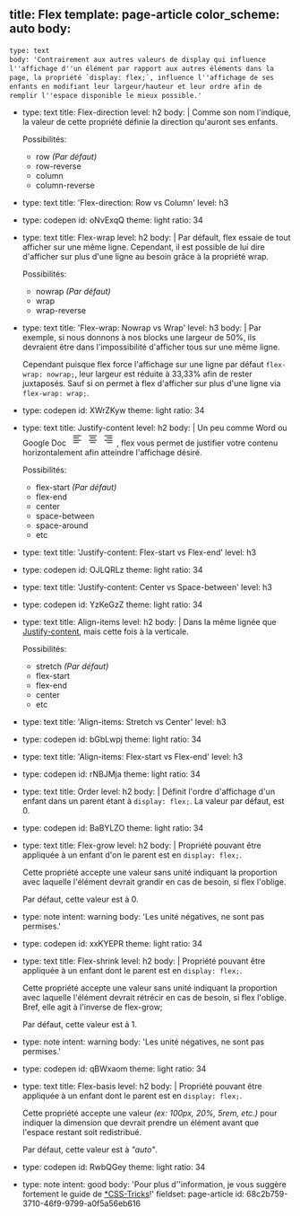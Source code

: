 title: Flex
template: page-article
color_scheme: auto
body:
  -
    type: text
    body: 'Contrairement aux autres valeurs de display qui influence l''affichage d''un élément par rapport aux autres éléments dans la page, la propriété `display: flex;`, influence l''affichage de ses enfants en modifiant leur largeur/hauteur et leur ordre afin de remplir l''espace disponible le mieux possible.'
  -
    type: text
    title: Flex-direction
    level: h2
    body: |
      Comme son nom l'indique, la valeur de cette propriété définie la direction qu'auront ses enfants. 
      
      Possibilités:
      
      - row _(Par défaut)_
      - row-reverse
      - column
      - column-reverse
  -
    type: text
    title: 'Flex-direction: Row vs Column'
    level: h3
  -
    type: codepen
    id: oNvExqQ
    theme: light
    ratio: 34
  -
    type: text
    title: Flex-wrap
    level: h2
    body: |
      Par défault, flex essaie de tout afficher sur une même ligne. Cependant, il est possible de lui dire d'afficher sur plus d'une ligne au besoin grâce à la propriété wrap.
      
      Possibilités:
      
      - nowrap _(Par défaut)_
      - wrap
      - wrap-reverse
  -
    type: text
    title: 'Flex-wrap: Nowrap vs Wrap'
    level: h3
    body: |
      Par exemple, si nous donnons à nos blocks une largeur de 50%, ils devraient être dans l'impossibilité d'afficher tous sur une même ligne. 
      
      Cependant puisque flex force l'affichage sur une ligne par défaut `flex-wrap: nowrap;`, leur largeur est réduite à 33,33% afin de rester juxtaposés. Sauf si on permet à flex d'afficher sur plus d'une ligne via `flex-wrap: wrap;`.
  -
    type: codepen
    id: XWrZKyw
    theme: light
    ratio: 34
  -
    type: text
    title: Justify-content
    level: h2
    body: |
      Un peu comme Word ou Google Doc ![justify-content](/assets/articles/justify-content.png), flex vous permet de justifier votre contenu horizontalement afin atteindre l'affichage désiré.
      
      Possibilités:
      
      - flex-start _(Par défaut)_
      - flex-end
      - center
      - space-between
      - space-around
      - etc
  -
    type: text
    title: 'Justify-content: Flex-start vs Flex-end'
    level: h3
  -
    type: codepen
    id: OJLQRLz
    theme: light
    ratio: 34
  -
    type: text
    title: 'Justify-content: Center vs Space-between'
    level: h3
  -
    type: codepen
    id: YzKeGzZ
    theme: light
    ratio: 34
  -
    type: text
    title: Align-items
    level: h2
    body: |
      Dans la même lignée que [Justify-content](#justify-content), mais cette fois à la verticale.
      
      Possibilités:
      
      - stretch _(Par défaut)_
      - flex-start
      - flex-end
      - center
      - etc
  -
    type: text
    title: 'Align-items: Stretch vs Center'
    level: h3
  -
    type: codepen
    id: bGbLwpj
    theme: light
    ratio: 34
  -
    type: text
    title: 'Align-items: Flex-start vs Flex-end'
    level: h3
  -
    type: codepen
    id: rNBJMja
    theme: light
    ratio: 34
  -
    type: text
    title: Order
    level: h2
    body: |
      Définit l'ordre d'affichage d'un enfant dans un parent étant à `display: flex;`.
      La valeur par défaut, est 0.
  -
    type: codepen
    id: BaBYLZO
    theme: light
    ratio: 34
  -
    type: text
    title: Flex-grow
    level: h2
    body: |
      Propriété pouvant être appliquée à un enfant d'on le parent est en `display: flex;`. 
      
      Cette propriété accepte une valeur sans unité indiquant la proportion avec laquelle l'élément devrait grandir en cas de besoin, si flex l'oblige.
      
      Par défaut, cette valeur est à 0.
  -
    type: note
    intent: warning
    body: 'Les unité négatives, ne sont pas permises.'
  -
    type: codepen
    id: xxKYEPR
    theme: light
    ratio: 34
  -
    type: text
    title: Flex-shrink
    level: h2
    body: |
      Propriété pouvant être appliquée à un enfant dont le parent est en `display: flex;`. 
      
      Cette propriété accepte une valeur sans unité indiquant la proportion avec laquelle l'élément devrait rétrécir en cas de besoin, si flex l'oblige. Bref, elle agit à l'inverse de flex-grow;
      
      Par défaut, cette valeur est à 1.
  -
    type: note
    intent: warning
    body: 'Les unité négatives, ne sont pas permises.'
  -
    type: codepen
    id: qBWxaom
    theme: light
    ratio: 34
  -
    type: text
    title: Flex-basis
    level: h2
    body: |
      Propriété pouvant être appliquée à un enfant dont le parent est en `display: flex;`. 
      
      Cette propriété accepte une valeur _(ex: 100px, 20%, 5rem, etc.)_ pour indiquer la dimension que devrait prendre un élément avant que l'espace restant soit redistribué.
      
      Par défaut, cette valeur est à _"auto"_.
  -
    type: codepen
    id: RwbQGey
    theme: light
    ratio: 34
  -
    type: note
    intent: good
    body: 'Pour plus d''information, je vous suggère fortement le guide de [*️CSS-Tricks](https://css-tricks.com/snippets/css/a-guide-to-flexbox/)!'
fieldset: page-article
id: 68c2b759-3710-46f9-9799-a0f5a56eb616
